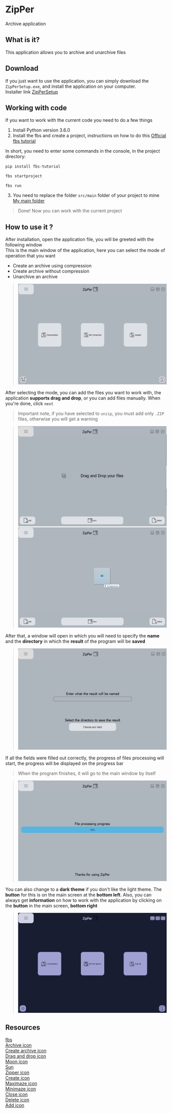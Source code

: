 # ZipPer
Archive application
## What is it?
This application allows you to archive and unarchive files

## Download
If you just want to use the application, you can simply download the `ZipPerSetup.exe`, and install the application on your computer.  
Installer link [ZipPerSetup](https://github.com/twoics/ZipPer/blob/main/ZipPerSetup.exe)  

## Working with code
If you want to work with the current code you need to do a few things

1. Install Python version 3.6.0
2. Install the fbs and create a project, instructions on how to do this [Official fbs tutorial](https://github.com/mherrmann/fbs-tutorial)  

In short, you need to enter some commands in the console, in the project directory:  
```
pip install fbs-tutorial
```

```
fbs startproject
```

```
fbs run
```
3. You need to replace the folder `src/main` folder of your project to mine [My main folder](https://github.com/twoics/ZipPer/tree/main/src/main)  
> Done! Now you can work with the current project

## How to use it ?
After installation, open the application file, you will be greeted with the following window  
This is the main window of the application, here you can select the mode of operation that you want

- Create an archive using compression
- Create archive without compression
- Unarchive an archive

> ![](tutorial_imgaes/main_window.jpg)

After selecting the mode, you can add the files you want to work with, the application **supports drag and drop**, or you can add files manually. When you're done, click `next`
> Important note, if you have selected to `unzip`, you must add only `.ZIP` files, otherwise you will get a warning

> ![](tutorial_imgaes/helper_page.jpg)
> ![](tutorial_imgaes/drag_and_drop.jpg)


After that, a window will open in which you will need to specify the **name** and the **directory** in which the **result** of the program will be **saved**
> ![](tutorial_imgaes/name_and_path.jpg)

If all the fields were filled out correctly, the progress of files processing will start, the progress will be displayed on the progress bar 
> When the program finishes, it will go to the main window by itself

> ![](tutorial_imgaes/progress_bar.jpg)

You can also change to a **dark theme** if you don't like the light theme. The **button** for this is on the main screen at the **bottom left**. 
Also, you can always get **information** on how to work with the application by clicking on the **button** in the main screen, **bottom right**
> ![](tutorial_imgaes/dark_mode.jpg)

## Resources
[fbs](https://github.com/mherrmann/fbs-tutorial)  
[Archive icon](https://icons8.com/icon/qSSG7p6hY0Gu/archive)  
[Create archive icon](https://icons8.com/icon/54616/create-archive)  
[Drag and drop icon](https://icons8.com/icon/JVl0bWweBNC4/drag-and-drop)  
[Moon icon](https://icons8.com/icon/KT7Ga62Q9nGj/moon)  
[Sun](https://icons8.com/icon/648/sun)  
[Zipper icon](https://icons8.com/icon/vbVVllhPCzuW/zipper)  
[Create icon](https://icons8.com/icon/qIZSSUb_zxBM/create)  
[Maximaze icon](https://icons8.com/icon/23536/maximize-window)  
[Minimaze icon](https://icons8.com/icon/23538/minimize-window)  
[Close icon](https://icons8.com/icon/22107/close-window)  
[Delete icon](https://icons8.com/icon/3555/delete-file)  
[Add icon](https://icons8.com/icon/11550/add-file)  
